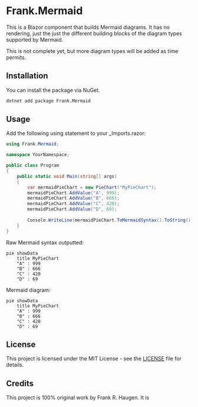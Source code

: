 # Frank.Mermaid

This is a Blazor component that builds Mermaid diagrams. It has no rendering, just the just the different building blocks of 
the diagram types supported by Mermaid.

This is not complete yet, but more diagram types will be added as time permits.

## Installation

You can install the package via NuGet. 

```bash
dotnet add package Frank.Mermaid
```

## Usage

Add the following using statement to your _Imports.razor:

```csharp
using Frank.Mermaid;

namespace YourNamespace;

public class Program
{
    public static void Main(string[] args)
    {
        var mermaidPieChart = new PieChart("MyPieChart");
        mermaidPieChart.AddValue("A", 999);
        mermaidPieChart.AddValue("B", 666);
        mermaidPieChart.AddValue("C", 420);
        mermaidPieChart.AddValue("D", 69);
        
        Console.WriteLine(mermaidPieChart.ToMermaidSyntax().ToString());
    }
}
```

Raw Mermaid syntax outputted:

```text
pie showData
    title MyPieChart
    "A" : 999
    "B" : 666
    "C" : 420
    "D" : 69
```

Mermaid diagram:
```mermaid
pie showData
    title MyPieChart
    "A" : 999
    "B" : 666
    "C" : 420
    "D" : 69
```

## License

This project is licensed under the MIT License - see the [LICENSE](LICENSE) file for details.

## Credits

This project is 100% original work by Frank R. Haugen. It is 